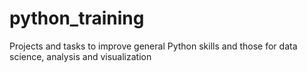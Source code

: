 # python_training
Projects and tasks to improve general Python skills and those for data science, analysis and visualization
